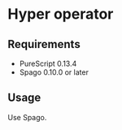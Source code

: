 # Hyper operator


## Requirements
- PureScript 0.13.4
- Spago 0.10.0 or later


## Usage

Use Spago.

